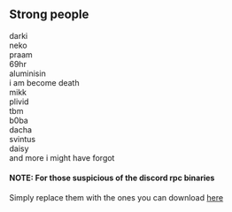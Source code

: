 ## Strong people
darki<br>
neko<br>
praam<br>
69hr<br>
aluminisin<br>
i am become death<br>
mikk<br>
plivid<br>
tbm<br>
b0ba<br>
dacha<br>
svintus<br>
daisy<br>
and more i might have forgot

#### NOTE: For those suspicious of the discord rpc binaries
Simply replace them with the ones you can download [here](https://github.com/discord/discord-rpc/releases)
 